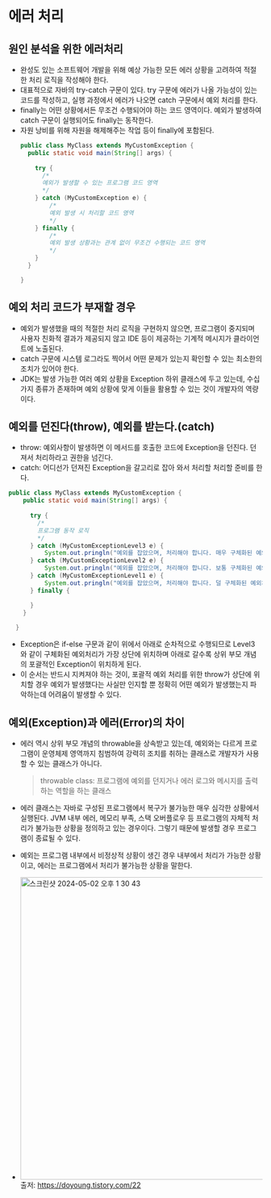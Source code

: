 # 에러 처리

## 원인 분석을 위한 에러처리
  - 완성도 있는 소프트웨어 개발을 위해 예상 가능한 모든 에러 상황을 고려하여 적절한 처리 로직을 작성해야 한다.
  - 대표적으로 자바의 try-catch 구문이 있다. try 구문에 에러가 나올 가능성이 있는 코드를 작성하고, 실행 과정에서 에러가 나오면 catch 구문에서 예외 처리를 한다.
  - finally는 어떤 상황에서든 무조건 수행되어야 하는 코드 영역이다. 예외가 발생하여 catch 구문이 실행되어도 finally는 동작한다.
  - 자원 낭비를 위해 자원을 해제해주는 작업 등이 finally에 포함된다.
    ```java
    public class MyClass extends MyCustomException {
      public static void main(String[] args) {
      
        try {
          /*
          예외가 발생할 수 있는 프로그램 코드 영역
          */
        } catch (MyCustomException e) {
            /*
            예외 발생 시 처리할 코드 영역
            */
        } finally {
            /*
            예외 발생 상황과는 관계 없이 무조건 수행되는 코드 영역
            */
        }
      }
    
    }
    ```

## 예외 처리 코드가 부재할 경우
  - 예외가 발생했을 때의 적절한 처리 로직을 구현하지 않으면, 프로그램이 중지되며 사용자 친화적 결과가 제공되지 않고 IDE 등이 제공하는 기계적 메시지가 클라이언트에 노출된다.
  - catch 구문에 시스템 로그라도 찍어서 어떤 문제가 있는지 확인할 수 있는 최소한의 조치가 있어야 한다.
  - JDK는 발생 가능한 여러 예외 상황을 Exception 하위 클래스에 두고 있는데, 수십 가지 종류가 존재하며 예외 상황에 맞게 이들을 활용할 수 있는 것이 개발자의 역량이다.

## 예외를 던진다(throw), 예외를 받는다.(catch)
  - throw: 예외사항이 발생하면 이 메서드를 호출한 코드에 Exception을 던진다. 던져서 처리하라고 권한을 넘긴다.
  - catch: 어디선가 던져진 Exception을 갈고리로 잡아 와서 처리할 처리할 준비를 한다.
  ```java
  public class MyClass extends MyCustomException {
      public static void main(String[] args) {
      
        try {
          /*
          프로그램 동작 로직
          */
        } catch (MyCustomExceptionLevel3 e) {
            System.out.pringln("예외를 잡았으며, 처리해야 합니다. 매우 구체화된 예외 처리입니다.");
        } catch (MyCustomExceptionLevel2 e) {
            System.out.pringln("예외를 잡았으며, 처리해야 합니다. 보통 구체화된 예외 처리입니다.");
        } catch (MyCustomExceptionLevel1 e) {
            System.out.pringln("예외를 잡았으며, 처리해야 합니다. 덜 구체화된 예외처리입니다.");
        } finally {

        }
      }
    
    }
  ```
  - Exception은 if-else 구문과 같이 위에서 아래로 순차적으로 수행되므로 Level3 와 같이 구체화된 예외처리가 가장 상단에 위치하며 아래로 갈수록 상위 부모 개념의 포괄적인
    Exception이 위치하게 된다.
  - 이 순서는 반드시 지켜져야 하는 것이, 포괄적 예외 처리를 위한 throw가 상단에 위치할 경우 예외가 발생했다는 사실만 인지할 뿐 정확히 어떤 예외가 발생했는지 파악하는데 어려움이
    발생할 수 있다.

## 예외(Exception)과 에러(Error)의 차이
  - 에러 역시 상위 부모 개념의 throwable을 상속받고 있는데, 예외와는 다르게 프로그램이 운영체제 영역까지 침범하여 강력히 조치를 취하는 클래스로 개발자가 사용할 수 있는 클래스가
    아니다.
    > throwable class: 프로그램에 예외를 던지거나 에러 로그와 메시지를 출력하는 역할을 하는 클래스
  - 에러 클래스는 자바로 구성된 프로그램에서 복구가 불가능한 매우 심각한 상황에서 실행된다. JVM 내부 에러, 메모리 부족, 스택 오버플로우 등 프로그램의 자체적 처리가 불가능한
    상황을 정의하고 있는 경우이다. 그렇기 때문에 발생할 경우 프로그램이 종료될 수 있다.
  - 예외는 프로그램 내부에서 비정상적 상황이 생긴 경우 내부에서 처리가 가능한 상황이고, 에러는 프로그램에서 처리가 불가능한 상황을 말한다.

  - <img width="600" alt="스크린샷 2024-05-02 오후 1 30 43" src="https://github.com/FutureMaker0/designPattern_singleton/assets/120623320/1733a2a6-9571-4a26-9098-9e9f895e242a"></br>
  출저: https://doyoung.tistory.com/22

